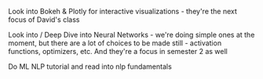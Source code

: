 Look into Bokeh & Plotly for interactive visualizations - they're the next focus of David's class

Look into / Deep Dive into Neural Networks - we're doing simple ones at the moment, but there are a lot of choices to be made still - activation functions, optimizers, etc. And they're a focus in semester 2 as well

Do ML NLP tutorial and read into nlp fundamentals
